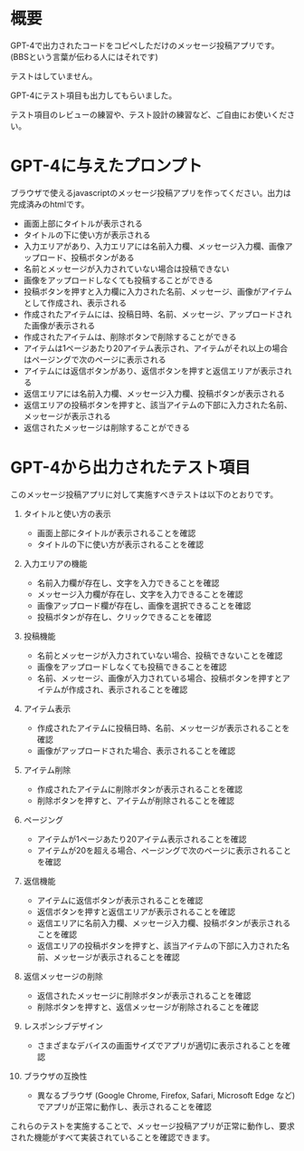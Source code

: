 # 概要
GPT-4で出力されたコードをコピペしただけのメッセージ投稿アプリです。(BBSという言葉が伝わる人にはそれです)

テストはしていません。

GPT-4にテスト項目も出力してもらいました。

テスト項目のレビューの練習や、テスト設計の練習など、ご自由にお使いください。

# GPT-4に与えたプロンプト

ブラウザで使えるjavascriptのメッセージ投稿アプリを作ってください。出力は完成済みのhtmlです。
* 画面上部にタイトルが表示される
* タイトルの下に使い方が表示される
* 入力エリアがあり、入力エリアには名前入力欄、メッセージ入力欄、画像アップロード、投稿ボタンがある
* 名前とメッセージが入力されていない場合は投稿できない
* 画像をアップロードしなくても投稿することができる
* 投稿ボタンを押すと入力欄に入力された名前、メッセージ、画像がアイテムとして作成され、表示される
* 作成されたアイテムには、投稿日時、名前、メッセージ、アップロードされた画像が表示される
* 作成されたアイテムは、削除ボタンで削除することができる
* アイテムは1ページあたり20アイテム表示され、アイテムがそれ以上の場合はページングで次のページに表示される
* アイテムには返信ボタンがあり、返信ボタンを押すと返信エリアが表示される
* 返信エリアには名前入力欄、メッセージ入力欄、投稿ボタンが表示される
* 返信エリアの投稿ボタンを押すと、該当アイテムの下部に入力された名前、メッセージが表示される
* 返信されたメッセージは削除することができる

# GPT-4から出力されたテスト項目
このメッセージ投稿アプリに対して実施すべきテストは以下のとおりです。

1. タイトルと使い方の表示
    * 画面上部にタイトルが表示されることを確認
    * タイトルの下に使い方が表示されることを確認

2. 入力エリアの機能
    * 名前入力欄が存在し、文字を入力できることを確認
    * メッセージ入力欄が存在し、文字を入力できることを確認
    * 画像アップロード欄が存在し、画像を選択できることを確認
    * 投稿ボタンが存在し、クリックできることを確認

3. 投稿機能
    * 名前とメッセージが入力されていない場合、投稿できないことを確認
    * 画像をアップロードしなくても投稿できることを確認
    * 名前、メッセージ、画像が入力されている場合、投稿ボタンを押すとアイテムが作成され、表示されることを確認

4. アイテム表示
    * 作成されたアイテムに投稿日時、名前、メッセージが表示されることを確認
    * 画像がアップロードされた場合、表示されることを確認

5. アイテム削除
    * 作成されたアイテムに削除ボタンが表示されることを確認
    * 削除ボタンを押すと、アイテムが削除されることを確認

6. ページング
    * アイテムが1ページあたり20アイテム表示されることを確認
    * アイテムが20を超える場合、ページングで次のページに表示されることを確認

7. 返信機能
    * アイテムに返信ボタンが表示されることを確認
    * 返信ボタンを押すと返信エリアが表示されることを確認
    * 返信エリアに名前入力欄、メッセージ入力欄、投稿ボタンが表示されることを確認
    * 返信エリアの投稿ボタンを押すと、該当アイテムの下部に入力された名前、メッセージが表示されることを確認

8. 返信メッセージの削除
    * 返信されたメッセージに削除ボタンが表示されることを確認
    * 削除ボタンを押すと、返信メッセージが削除されることを確認
9. レスポンシブデザイン
    * さまざまなデバイスの画面サイズでアプリが適切に表示されることを確認
10. ブラウザの互換性
    * 異なるブラウザ (Google Chrome, Firefox, Safari, Microsoft Edge など) でアプリが正常に動作し、表示されることを確認


これらのテストを実施することで、メッセージ投稿アプリが正常に動作し、要求された機能がすべて実装されていることを確認できます。
